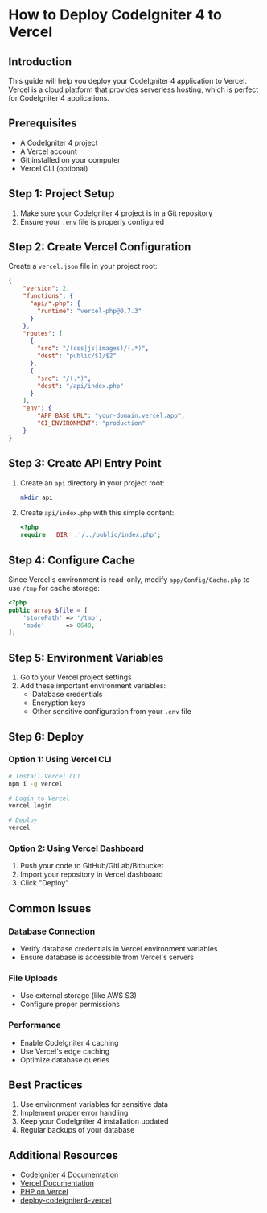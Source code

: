# How to Deploy CodeIgniter 4 to Vercel

## Introduction

This guide will help you deploy your CodeIgniter 4 application to Vercel. Vercel is a cloud platform that provides serverless hosting, which is perfect for CodeIgniter 4 applications.

## Prerequisites

- A CodeIgniter 4 project
- A Vercel account
- Git installed on your computer
- Vercel CLI (optional)

## Step 1: Project Setup

1. Make sure your CodeIgniter 4 project is in a Git repository
2. Ensure your `.env` file is properly configured

## Step 2: Create Vercel Configuration

Create a `vercel.json` file in your project root:

```json
{
    "version": 2,
    "functions": {
      "api/*.php": {
        "runtime": "vercel-php@0.7.3"
      }
    },
    "routes": [
      {
        "src": "/(css|js|images)/(.*)", 
        "dest": "public/$1/$2"
      },
      {
        "src": "/(.*)",
        "dest": "/api/index.php"
      }
    ],
    "env": {
        "APP_BASE_URL": "your-domain.vercel.app",
        "CI_ENVIRONMENT": "production"
    }
}
```

## Step 3: Create API Entry Point

1. Create an `api` directory in your project root:
   ```bash
   mkdir api
   ```

2. Create `api/index.php` with this simple content:
   ```php
   <?php
   require __DIR__.'/../public/index.php';
   ```

## Step 4: Configure Cache

Since Vercel's environment is read-only, modify `app/Config/Cache.php` to use `/tmp` for cache storage:

```php
<?php
public array $file = [
    'storePath' => '/tmp',
    'mode'      => 0640,
];
```

## Step 5: Environment Variables

1. Go to your Vercel project settings
2. Add these important environment variables:
   - Database credentials
   - Encryption keys
   - Other sensitive configuration from your `.env` file

## Step 6: Deploy

### Option 1: Using Vercel CLI

```bash
# Install Vercel CLI
npm i -g vercel

# Login to Vercel
vercel login

# Deploy
vercel
```

### Option 2: Using Vercel Dashboard

1. Push your code to GitHub/GitLab/Bitbucket
2. Import your repository in Vercel dashboard
3. Click "Deploy"

## Common Issues

### Database Connection
- Verify database credentials in Vercel environment variables
- Ensure database is accessible from Vercel's servers

### File Uploads
- Use external storage (like AWS S3)
- Configure proper permissions

### Performance
- Enable CodeIgniter 4 caching
- Use Vercel's edge caching
- Optimize database queries

## Best Practices

1. Use environment variables for sensitive data
2. Implement proper error handling
3. Keep your CodeIgniter 4 installation updated
4. Regular backups of your database

## Additional Resources

- [CodeIgniter 4 Documentation](https://codeigniter.com/user_guide/)
- [Vercel Documentation](https://vercel.com/docs)
- [PHP on Vercel](https://vercel.com/docs/runtimes#official-runtimes/php) 
- [deploy-codeigniter4-vercel](https://github.com/yhif/deploy-codeigniter4-vercel) 